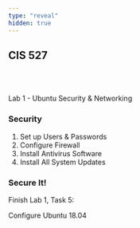 ```yaml
---
type: "reveal"
hidden: true
---
```

<section>
	<h2>CIS 527</h2><br><br><p>Lab 1 - Ubuntu Security & Networking</p>
</section>
<section>
  <h3>Security</h3>
  <ol>
    <li>Set up Users & Passwords</li>
    <li>Configure Firewall</li>
    <li>Install Antivirus Software</li>
    <li>Install All System Updates</li>
  </ol>
</section>
<section>
  <h3>Secure It!</h3>
  <p>Finish Lab 1, Task 5:</p>
  <p>Configure Ubuntu 18.04</p>
</section>
